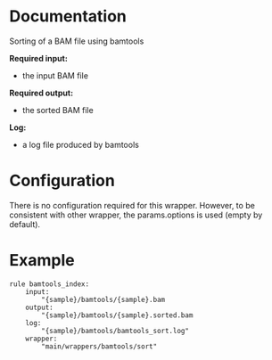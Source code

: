 # Documentation

Sorting of a BAM file using bamtools

**Required input:**

- the input BAM file

**Required output:**

- the sorted BAM file

**Log:**

- a log file produced by bamtools

# Configuration

There is no configuration required for this wrapper.
However, to be consistent with other wrapper, the
params.options is used (empty by default).

# Example

    rule bamtools_index:
        input:
            "{sample}/bamtools/{sample}.bam
        output:
            "{sample}/bamtools/{sample}.sorted.bam
        log:
            "{sample}/bamtools/bamtools_sort.log"
        wrapper:
            "main/wrappers/bamtools/sort"

